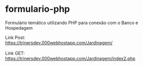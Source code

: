 # formulario-php
Formulário temático utilizando PHP para conexão com o Banco e Hospedagem

Link Post:
<br>
https://trinersdev.000webhostapp.com/Jardinagem/
<br>
<br>
Link GET:
<br>
https://trinersdev.000webhostapp.com/Jardinagem/index2.php
